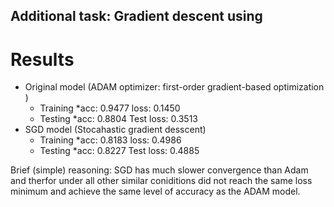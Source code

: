 ## Additional task: Gradient descent using

# Results

* Original model (ADAM optimizer:  first-order gradient-based optimization )
   * Training 
        *acc: 0.9477  loss: 0.1450
   * Testing 
        *acc: 0.8804 Test loss: 0.3513
* SGD model (Stocahastic gradient desscent)
    * Training 
        *acc: 0.8183  loss: 0.4986
   * Testing 
        *acc: 0.8227 Test loss: 0.4885
    
 Brief (simple) reasoning: SGD has much slower convergence than Adam and therfor under all other similar coniditions
                           did not reach the same loss minimum and achieve the same level of accuracy as the ADAM model.
